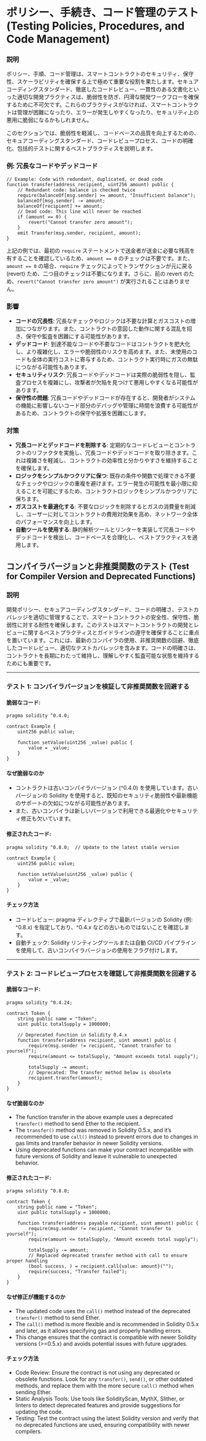 # ポリシー、手続き、コード管理のテスト (Testing Policies, Procedures, and Code Management)


### **説明**

ポリシー、手順、コード管理は、スマートコントラクトのセキュリティ、保守性、スケーラビリティを確保する上で極めて重要な役割を果たします。セキュアコーディングスタンダード、徹底したコードレビュー、一貫性のある文書化といった適切な開発プラクティスは、脆弱性を防ぎ、円滑な開発ワークフローを確保するために不可欠です。これらのプラクティスがなければ、スマートコントラクトは管理が困難になったり、エラーが発生しやすくなったり、セキュリティ上の悪用に脆弱になるかもしれません。

このセクションでは、脆弱性を軽減し、コードベースの品質を向上するための、セキュアコーディングスタンダード、コードレビュープロセス、コードの明確化、包括的テストに関するベストプラクティスを説明します。

### **例: 冗長なコードやデッドコード**

```solidity
// Example: Code with redundant, duplicated, or dead code
function transfer(address recipient, uint256 amount) public {
    // Redundant code: balance is checked twice
    require(balanceOf[msg.sender] >= amount, "Insufficient balance");
    balanceOf[msg.sender] -= amount;
    balanceOf[recipient] += amount;
    // Dead code: This line will never be reached
    if (amount == 0) {
        revert("Cannot transfer zero amount");
    }
    emit Transfer(msg.sender, recipient, amount);
}
```

上記の例では、最初の `require` ステートメントで送金者が送金に必要な残高を有することを確認しているため、`amount == 0` のチェックは不要です。また、`amount == 0` の場合、`require` チェックによってトランザクションが元に戻る (revert) ため、二つ目のチェックは不要になります。さらに、前の revert のため、`revert("Cannot transfer zero amount")` が実行されることはありません。

### **影響**

- **コードの冗長性**: 冗長なチェックやロジックは不要な計算とガスコストの増加につながります。また、コントラクトの意図した動作に関する混乱を招き、保守や監査を困難にする可能性があります。
- **デッドコード**: 到達不能なコードや不要なコードはコントラクトを肥大化し、より複雑化し、エラーや脆弱性のリスクを高めます。また、未使用のコードも全体の実行コストに寄与するため、コントラクト実行時にガスの無駄につながる可能性もあります。
- **セキュリティリスク**: 冗長コードやデッドコードは実際の脆弱性を隠し、監査プロセスを複雑にし、攻撃者が欠陥を見つけて悪用しやすくなる可能性があります。
- **保守性の問題**: 冗長コードやデッドコードが存在すると、開発者がシステムの機能に影響しないコード部分のデバッグや管理に時間を浪費する可能性があるため、コントラクトの保守や拡張を困難にします。

### **対策**

- **冗長コードとデッドコードを削除する**: 定期的なコードレビューとコントラクトのリファクタを実施し、冗長コードやデッドコードを取り除きます。これは複雑さを軽減し、コントラクトの効率性と分かりやすさを維持することを確保します。
- **ロジックをシンプルかつクリアに保つ**: 既存の条件や関数で処理できる不要なチェックやロジックの重複を避けます。エラー発生の可能性を最小限に抑えることを可能にするため、コントラクトロジックをシンプルかつクリアに保ちます。
- **ガスコストを最適化する**: 不要なロジックを削除するとガスの消費量を削減し、ユーザーに対してコントラクトの費用対効果を高め、ネットワーク全体のパフォーマンスを向上します。
- **自動ツールを使用する**: 静的解析ツールとリンターを実装して冗長コードやデッドコードを検出し、コードベースを合理化し、ベストプラクティスを適用します。


## コンパイラバージョンと非推奨関数のテスト (Test for Compiler Version and Deprecated Functions)


### **説明**
開発ポリシー、セキュアコーディングスタンダード、コードの明確さ、テストカバレッジを適切に管理することで、スマートコントラクトの安全性、保守性、脆弱性に対する耐性を確保します。このテストはスマートコントラクトの開発とレビューに関するベストプラクティスとガイドラインの遵守を確保することに重点を置いています。これには、最新のコンパイラの使用、非推奨関数の回避、徹底したコードレビュー、適切なテストカバレッジを含みます。コードの明確さは、コントラクトを長期にわたって維持し、理解しやすく監査可能な状態を維持するためにも重要です。

---

### **テスト 1: コンパイラバージョンを検証して非推奨関数を回避する**

#### 脆弱なコード:

```solidity
pragma solidity ^0.4.0;

contract Example {
    uint256 public value;

    function setValue(uint256 _value) public {
        value = _value;
    }
}
```
#### **なぜ脆弱なのか**
- コントラクトは古いコンパイラバージョン (^0.4.0) を使用しています。古いバージョンの Solidity を使用すると、既知のセキュリティ脆弱性や最新機能のサポートの欠如につながる可能性があります。
- また、古いコンパイラは新しいバージョンで利用できる最適化やセキュリティ修正も欠いています。

#### 修正されたコード:

```solidity
pragma solidity ^0.8.0;  // Update to the latest stable version

contract Example {
    uint256 public value;

    function setValue(uint256 _value) public {
        value = _value;
    }
}
```
#### **チェック方法**
- コードレビュー: pragma ディレクティブで最新バージョンの Solidity (例: ^0.8.x) を指定しており、^0.4.x などの古いものではないことを確認します。
- 自動チェック: Solidity リンティングツールまたは自動 CI/CD パイプラインを使用して、古いコンパイラバージョンの使用をフラグ付けします。

---

### **テスト 2: コードレビュープロセスを確認して非推奨関数を回避する**

#### 脆弱なコード:

```solidity
pragma solidity ^0.4.24;

contract Token {
    string public name = "Token";
    uint public totalSupply = 1000000;

    // Deprecated function in Solidity 0.4.x
    function transfer(address recipient, uint amount) public {
        require(msg.sender != recipient, "Cannot transfer to yourself");
        require(amount <= totalSupply, "Amount exceeds total supply");

        totalSupply -= amount;
        // Deprecated: The transfer method below is obsolete
        recipient.transfer(amount);
    }
}

```

#### **なぜ脆弱なのか**
- The function transfer in the above example uses a deprecated `transfer()` method to send Ether to the recipient.
- The `transfer()` method was removed in Solidity 0.5.x, and it’s recommended to use `call()` instead to prevent errors due to changes in gas limits and transfer behavior in newer Solidity versions.
- Using deprecated functions can make your contract incompatible with future versions of Solidity and leave it vulnerable to unexpected behavior.

#### 修正されたコード:

```solidity
pragma solidity ^0.8.0;

contract Token {
    string public name = "Token";
    uint public totalSupply = 1000000;

    function transfer(address payable recipient, uint amount) public {
        require(msg.sender != recipient, "Cannot transfer to yourself");
        require(amount <= totalSupply, "Amount exceeds total supply");

        totalSupply -= amount;
        // Replaced deprecated transfer method with call to ensure proper handling
        (bool success, ) = recipient.call{value: amount}("");
        require(success, "Transfer failed");
    }
}

```

#### **なぜ修正が機能するのか**
- The updated code uses the `call()` method instead of the deprecated `transfer()` method to send Ether.
- The `call()` method is more flexible and is recommended in Solidity 0.5.x and later, as it allows specifying gas and properly handling errors.
- This change ensures that the contract is compatible with newer Solidity versions (>=0.5.x) and avoids potential issues with future upgrades.

#### **チェック方法**
- Code Review: Ensure the contract is not using any deprecated or obsolete functions. Look for any `transfer()`, `send()`, or other outdated methods, and replace them with the more secure `call()` method when sending Ether.
- Static Analysis Tools: Use tools like SolidityScan, MythX, Slither, or linters to detect deprecated features and provide suggestions for updating the code.
- Testing: Test the contract using the latest Solidity version and verify that no deprecated functions are used, ensuring compatibility with newer compilers.
